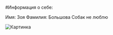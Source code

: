 #Информация о себе:

Имя: Зоя
Фамилия: Большова
Собак не люблю

![Картинка](https://www.google.com/search?q=%D1%8F+%D0%BD%D0%B5%D0%BD%D0%B0%D0%B2%D0%B8%D0%B6%D1%83+%D1%81%D0%BE%D0%B1%D0%B0%D0%BA&sca_esv=586418917&tbm=isch&sxsrf=AM9HkKna0Wq6TaIBxHWc9hE1SW9PyrYGxQ:1701295416749&source=lnms&sa=X&sqi=2&ved=2ahUKEwjFo-Snm-qCAxWNGhAIHd0uCqgQ_AUoAXoECAEQAw&biw=1366&bih=619&dpr=1#imgrc=NHaXgLyNq0e1PM)
 